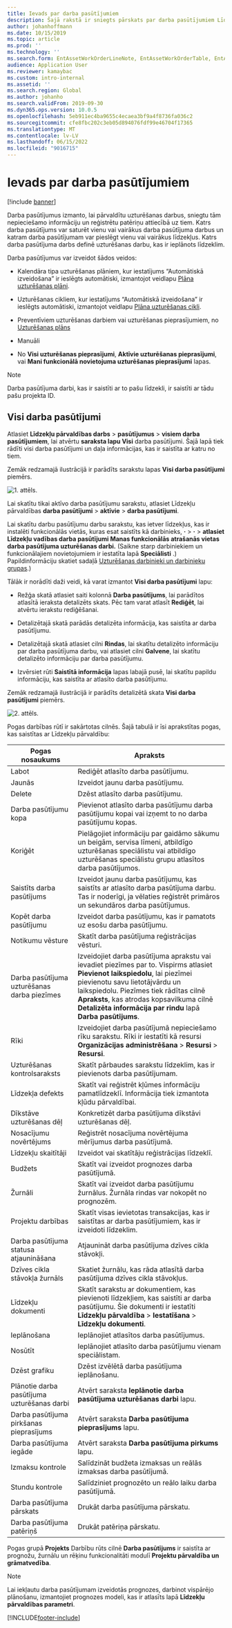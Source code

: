 ```yaml
---
title: Ievads par darba pasūtījumiem
description: Šajā rakstā ir sniegts pārskats par darba pasūtījumiem Līdzekļu pārvaldībā.
author: johanhoffmann
ms.date: 10/15/2019
ms.topic: article
ms.prod: ''
ms.technology: ''
ms.search.form: EntAssetWorkOrderLineNote, EntAssetWorkOrderTable, EntAssetWorkOrderActive, EntAssetWorkOrderHoursInfoPart, EntAssetWorkOrderLineListPage, EntAssetWorkOrderAddObjectBOMItem, EntAssetWorkOrderTablePoolAdd, EntAssetWorkOrderPurchReqListPagePreviewPane, EntAssetWorkOrderPoolReferenceAdd, EntAssetWorkOrderWorkspace, EntAssetWorkOrderTableAdjust, EntAssetWorkOrderGantt, EntAssetWorkOrderNotes, EntAssetWorkOrderActivePart, EntAssetWorkOrderTableInfoPart, EntAssetWorkOrderLineListPagePreviewPane, EntAssetWorkOrderTool, EntAssetMobileWorkOrderLineDetails, EntAssetMobileWorkOrderLineList, EntAssetMobileWorkOrderDetails
audience: Application User
ms.reviewer: kamaybac
ms.custom: intro-internal
ms.assetid: ''
ms.search.region: Global
ms.author: johanho
ms.search.validFrom: 2019-09-30
ms.dyn365.ops.version: 10.0.5
ms.openlocfilehash: 5eb911ec4ba9655c4ecaea3bf9a4f8736fa036c2
ms.sourcegitcommit: cfe8fbc202c3eb05d894076fdf99e46704f17365
ms.translationtype: MT
ms.contentlocale: lv-LV
ms.lasthandoff: 06/15/2022
ms.locfileid: "9016715"
---
```

# <a name="introduction-to-work-orders"></a>Ievads par darba pasūtījumiem

[!include [banner](../../includes/banner.md)]



Darba pasūtījumus izmanto, lai pārvaldītu uzturēšanas darbus, sniegtu tām nepieciešamo informāciju un reģistrētu patēriņu attiecībā uz tiem. Katrs darba pasūtījums var saturēt vienu vai vairākus darba pasūtījuma darbus un katram darba pasūtījumam var pieslēgt vienu vai vairākus līdzekļus. Katrs darba pasūtījuma darbs definē uzturēšanas darbu, kas ir ieplānots līdzeklim.

Darba pasūtījumus var izveidot šādos veidos:

- Kalendāra tipa uzturēšanas plāniem, kur iestatījums “Automātiskā izveidošana” ir ieslēgts automātiski, izmantojot veidlapu [Plāna uzturēšanas plāni](../preventive-and-reactive-maintenance/schedule-maintenance-plans.md).

- Uzturēšanas cikliem, kur iestatījums “Automātiskā izveidošana” ir ieslēgts automātiski, izmantojot veidlapu [Plāna uzturēšanas cikli](../preventive-and-reactive-maintenance/maintenance-rounds.md).

- Preventīviem uzturēšanas darbiem vai uzturēšanas pieprasījumiem, no [Uzturēšanas plāns](../preventive-and-reactive-maintenance/maintenance-schedule.md)

- Manuāli

- No **Visi uzturēšanas pieprasījumi**, **Aktīvie uzturēšanas pieprasījumi**, vai **Mani funkcionālā novietojuma uzturēšanas pieprasījumi** lapas.

>[!NOTE]
>Darba pasūtījuma darbi, kas ir saistīti ar to pašu līdzekli, ir saistīti ar tādu pašu projekta ID.

## <a name="all-work-orders"></a>Visi darba pasūtījumi

Atlasiet **Līdzekļu pārvaldības darbs** > **pasūtījumus** > **visiem darba pasūtījumiem**, lai atvērtu **saraksta lapu Visi** darba pasūtījumi. Šajā lapā tiek rādīti visi darba pasūtījumi un daļa informācijas, kas ir saistīta ar katru no tiem.

Zemāk redzamajā ilustrācijā ir parādīts sarakstu lapas **Visi darba pasūtījumi** piemērs.

![1. attēls.](media/01-work-orders.png)

Lai skatītu tikai aktīvo darba pasūtījumu sarakstu, atlasiet Līdzekļu pārvaldības **darba pasūtījumi** > **aktīvie** > **darba pasūtījumi**. 

Lai skatītu darbu pasūtījumu darbu sarakstu, kas ietver līdzekļus, kas ir instalēti funkcionālās vietās, kuras esat saistīts kā darbinieks, **·** > **·** > **atlasiet Līdzekļu vadības darba pasūtījumi Manas funkcionālās atrašanās vietas darba pasūtījuma uzturēšanas darbi.** (Saikne starp darbiniekiem un funkcionālajiem novietojumiem ir iestatīta lapā **Speciālisti** .) Papildinformāciju skatiet sadaļā [Uzturēšanas darbinieki un darbinieku grupas](../setup-for-objects/workers-and-worker-groups.md).)

Tālāk ir norādīti daži veidi, kā varat izmantot **Visi darba pasūtījumi** lapu:

- Režģa skatā atlasiet saiti kolonnā **Darba pasūtījums**, lai parādītos atlasītā ieraksta detalizēts skats. Pēc tam varat atlasīt **Rediģēt**, lai atvērtu ierakstu rediģēšanai.

- Detalizētajā skatā parādās detalizēta informācija, kas saistīta ar darba pasūtījumu.  

- Detalizētajā skatā atlasiet cilni **Rindas**, lai skatītu detalizēto informāciju par darba pasūtījuma darbu, vai atlasiet cilni **Galvene**, lai skatītu detalizēto informāciju par darba pasūtījumu.  

- Izvērsiet rūti **Saistītā informācija** lapas labajā pusē, lai skatītu papildu informāciju, kas saistīta ar atlasīto darba pasūtījumu.

Zemāk redzamajā ilustrācijā ir parādīts detalizētā skata **Visi darba pasūtījumi** piemērs.

![2. attēls.](media/02-work-orders.png)


Pogas darbības rūtī ir sakārtotas cilnēs. Šajā tabulā ir īsi aprakstītas pogas, kas saistītas ar Līdzekļu pārvaldību:



| Pogas nosaukums                     | Apraksts                                                                                                                                                                                                                                                             |
|---------------------------------|-------------------------------------------------------------------------------------------------------------------------------------------------------------------------------------------------------------------------------------------------------------------------|
| Labot                            | Rediģēt atlasīto darba pasūtījumu.                                                                                                                                                                                                                                           |
| Jaunās                             | Izveidot jaunu darba pasūtījumu.                                                                                                                                                                                                                                                  |
| Delete                          | Dzēst atlasīto darba pasūtījumu.                                                                                                                                                                                                                                         |
| Darba pasūtījumu kopa                 | Pievienot atlasīto darba pasūtījumu darba pasūtījumu kopai vai izņemt to no darba pasūtījumu kopas.                                                                                                                                                                                           |
| Koriģēt                          | Pielāgojiet informāciju par gaidāmo sākumu un beigām, servisa līmeni, atbildīgo uzturēšanas speciālistu vai atbildīgo uzturēšanas speciālistu grupu atlasītos darba pasūtījumos.                                                                                                                                     |
| Saistīts darba pasūtījums              | Izveidot jaunu darba pasūtījumu, kas saistīts ar atlasīto darba pasūtījuma darbu. Tas ir noderīgi, ja vēlaties reģistrēt primāros un sekundāros darba pasūtījumus.                                                                                                                              |
| Kopēt darba pasūtījumu                 | Izveidot darba pasūtījumu, kas ir pamatots uz esošu darba pasūtījumu.                                                                                                                                                                                                               |
| Notikumu vēsture                   | Skatīt darba pasūtījuma reģistrācijas vēsturi.                                                                                                                                                                                                                |
| Darba pasūtījuma uzturēšanas darba piezīmes                           | Izveidojiet darba pasūtījuma aprakstu vai ievadiet piezīmes par to. Vispirms atlasiet **Pievienot laikspiedolu**, lai piezīmei pievienotu savu lietotājvārdu un laikspiedolu. Piezīmes tiek rādītas cilnē **Apraksts**, kas atrodas kopsavilkuma cilnē **Detalizēta informācija par rindu** lapā **Darba pasūtījums**.         |
| Rīki                           | Izveidojiet darba pasūtījumā nepieciešamo rīku sarakstu. Rīki ir iestatīti kā resursi **Organizācijas administrēšana** > **Resursi** > **Resursi**.                                                                                                      |
| Uzturēšanas kontrolsaraksts           | Skatīt pārbaudes sarakstu līdzeklim, kas ir pievienots darba pasūtījumam.                                                                                                                                                                                                              |
| Līdzekļa defekts                     | Skatīt vai reģistrēt kļūmes informāciju pamatlīdzeklī. Informācija tiek izmantota kļūdu pārvaldībai.                                                                                                                                                                                      |
| Dīkstāve uzturēšanas dēļ            | Konkretizēt darba pasūtījuma dīkstāvi uzturēšanas dēļ.                                                                                                                                                                                                                               |
| Nosacījumu novērtējums            | Reģistrēt nosacījuma novērtējuma mērījumus darba pasūtījumā.                                                                                                                                                                                                             |
| Līdzekļu skaitītāji                 | Izveidot vai skatītāju reģistrācijas līdzeklī.                                                                                                                                                                                                                     |
| Budžets                        | Skatīt vai izveidot prognozes darba pasūtījumā.                                                                                                                                                                                                                               |
| Žurnāli                        | Skatīt vai izveidot darba pasūtījumu žurnālus. Žurnāla rindas var nokopēt no prognozēm.                                                                                                                                                                                         |
| Projektu darbības            | Skatīt visas ievietotas transakcijas, kas ir saistītas ar darba pasūtījumiem, kas ir izveidoti līdzeklim.                                                                                                                                                                                             |
| Darba pasūtījuma statusa atjaunināšana           | Atjaunināt darba pasūtījuma dzīves cikla stāvokļi.                                                                                                                                                                                                                                                |
| Dzīves cikla stāvokļa žurnāls                      | Skatiet žurnālu, kas rāda atlasītā darba pasūtījuma dzīves cikla stāvokļus.                                                                                                                                                                                                                   |
| Līdzekļu dokumenti                | Skatīt sarakstu ar dokumentiem, kas pievienoti līdzekļiem, kas saistīti ar darba pasūtījumu. Šie dokumenti ir iestatīti **Līdzekļu pārvaldība** > **Iestatīšana** > **Līdzekļu dokumenti**.                                                                                                 |
| Ieplānošana                        | Ieplānojiet atlasītos darba pasūtījumus.                                                                                                                                                                                                                                      |
| Nosūtīt            | Ieplānojiet atlasīto darba pasūtījumu vienam speciālistam.                                                                                                                                                                                                                        |
| Dzēst grafiku                 | Dzēst izvēlētā darba pasūtījuma ieplānošanu.                                                                                                                                                                                                                          |
| Plānotie darba pasūtījuma uzturēšanas darbi             | Atvērt saraksta **Ieplānotie darba pasūtījuma uzturēšanas darbi** lapu.                                                                                                                                                                                                                             |
| Darba pasūtījuma pirkšanas pieprasījums | Atvērt saraksta **Darba pasūtījuma pieprasījums** lapu.                                                                                                                                                                                                                 |
| Darba pasūtījuma iegāde             | Atvērt saraksta **Darba pasūtījuma pirkums** lapu.                                                                                                                                                                                                                             |
| Izmaksu kontrole                    | Salīdzināt budžeta izmaksas un reālās izmaksas darba pasūtījumā.                                                                                                                                                                                                                |
| Stundu kontrole                    | Salīdziniet prognozēto un reālo laiku darba pasūtījumā.                                                                                                                                                                                                                |
| Darba pasūtījuma pārskats               | Drukāt darba pasūtījuma pārskatu.                                                                                                                                                                                                                                                |
| Darba pasūtījuma patēriņš          | Drukāt patēriņa pārskatu.                                                                                                                                                                                                                                               |


Pogas grupā **Projekts** Darbību rūts cilnē **Darba pasūtījums** ir saistīta ar prognožu, žurnālu un rēķinu funkcionalitāti modulī **Projektu pārvaldība un grāmatvedība**.

>[!NOTE]
>Lai iekļautu darba pasūtījumam izveidotās prognozes, darbinot vispārējo plānošanu, izmantojiet prognozes modeli, kas ir atlasīts lapā **Līdzekļu pārvaldības parametri**.



[!INCLUDE[footer-include](../../../includes/footer-banner.md)]